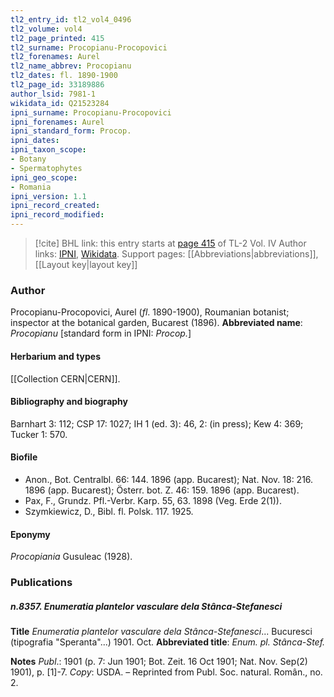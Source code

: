 ```yaml
---
tl2_entry_id: tl2_vol4_0496
tl2_volume: vol4
tl2_page_printed: 415
tl2_surname: Procopianu-Procopovici
tl2_forenames: Aurel
tl2_name_abbrev: Procopianu
tl2_dates: fl. 1890-1900
tl2_page_id: 33189886
author_lsid: 7981-1
wikidata_id: Q21523284
ipni_surname: Procopianu-Procopovici
ipni_forenames: Aurel
ipni_standard_form: Procop.
ipni_dates: 
ipni_taxon_scope: 
- Botany
- Spermatophytes
ipni_geo_scope: 
- Romania
ipni_version: 1.1
ipni_record_created: 
ipni_record_modified:
---
```


> [!cite] BHL link: this entry starts at [page 415](https://www.biodiversitylibrary.org/page/33189886) of TL-2 Vol. IV
> Author links: [IPNI](https://www.ipni.org/a/7981-1), [Wikidata](https://www.wikidata.org/wiki/Q21523284). Support pages: [[Abbreviations|abbreviations]], [[Layout key|layout key]]

### Author

Procopianu-Procopovici, Aurel (*fl*. 1890-1900), Roumanian botanist; inspector at the botanical garden, Bucarest (1896). 
**Abbreviated name**: *Procopianu* \[standard form in IPNI: *Procop.*\]

#### Herbarium and types

[[Collection CERN|CERN]].

#### Bibliography and biography

Barnhart 3: 112; CSP 17: 1027; IH 1 (ed. 3): 46, 2: (in press); Kew 4: 369; Tucker 1: 570.

#### Biofile

- Anon., Bot. Centralbl. 66: 144. 1896 (app. Bucarest); Nat. Nov. 18: 216. 1896 (app. Bucarest); Österr. bot. Z. 46: 159. 1896 (app. Bucarest).
- Pax, F., Grundz. Pfl.-Verbr. Karp. 55, 63. 1898 (Veg. Erde 2(1)).
- Szymkiewicz, D., Bibl. fl. Polsk. 117. 1925.

#### Eponymy

*Procopiania* Gusuleac (1928).

### Publications

##### n.8357. Enumeratia plantelor vasculare dela Stânca-Stefanesci

**Title**
*Enumeratia plantelor vasculare dela Stânca-Stefanesci*... Bucuresci (tipografia "Speranta"...) 1901. Oct.
**Abbreviated title**: *Enum. pl. Stânca-Stef.*

**Notes**
*Publ*.: 1901 (p. 7: Jun 1901; Bot. Zeit. 16 Oct 1901; Nat. Nov. Sep(2) 1901), p. \[1\]-7.
*Copy*: USDA. – Reprinted from Publ. Soc. natural. Român., no. 2.

